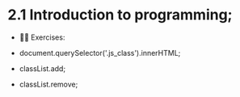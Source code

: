 # 2.1 Introduction to programming;

- 👨‍💻 Exercises:

* document.querySelector('.js_class').innerHTML;

* classList.add;

* classList.remove;